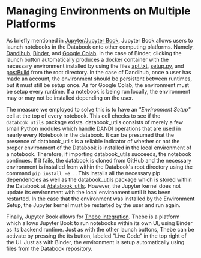 # Managing Environments on Multiple Platforms

As briefly mentioned in [Jupyter/Jupyter Book](./jupyter_book.md), Jupyter Book allows users to launch notebooks in the Databook onto other computing platforms. Namely, [Dandihub](hub.dandiarchive.org), [Binder](mybinder.org), and [Google Colab](colab.research.google.com). In the case of Binder, clicking the launch button automatically produces a docker container with the necessary environment installed by using the files [apt.txt](https://github.com/AllenInstitute/openscope_databook/blob/main/apt.txt), [setup.py](https://github.com/AllenInstitute/openscope_databook/blob/main/setup.py), and [postBuild](https://github.com/AllenInstitute/openscope_databook/blob/main/postBuild) from the root directory. In the case of Dandihub, once a user has made an account, the environment should be persistent between runtimes, but it must still be setup once. As for Google Colab, the environment must be setup every runtime. If a notebook is being run locally, the environment may or may not be installed depending on the user.

The measure we employed to solve this is to have an *"Environment Setup"* cell at the top of every notebook. This cell checks to see if the `databook_utils` package exists. databook_utils consists of merely a few small Python modules which handle DANDI operations that are used in nearly every Notebook in the databook. It can be presumed that the presence of databook_utils is a reliable indicator of whether or not the proper environment of the Databook is installed in the local environment of a notebook. Therefore, if importing databook_utils succeeds, the notebook continues. If it fails, the databook is cloned from GitHub and the necessary environment is installed from within the Databook's root directory using the command `pip install -e .`. This installs all the necessary pip dependencies as well as the databook_utils package which is stored within the Databook at [/databook_utils](https://github.com/AllenInstitute/openscope_databook/tree/main/databook_utils). However, the Jupyter kernel does not update its environment with the local environment until it has been restarted. In the case that the environment was installed by the Environment Setup, the Jupyter kernel must be restarted by the user and run again.

Finally, Jupyter Book allows for [Thebe integration](https://jupyterbook.org/en/stable/interactive/thebe.html). Thebe is a platform which allows Jupyter Book to run notebooks within its own UI, using Binder as its backend runtime. Just as with the other launch buttons, Thebe can be activate by pressing the its button, labeled "Live Code" in the top right of the UI. Just as with Binder, the environment is setup automatically using files from the Databook repository.

